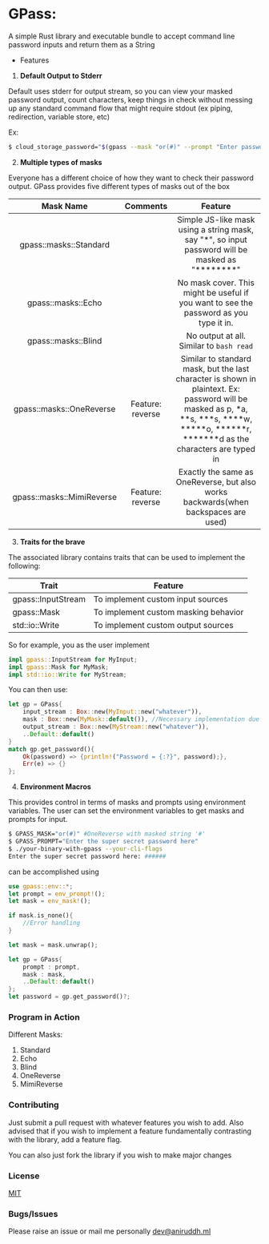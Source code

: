 <h1>GPass:</h1>

A simple Rust library and executable bundle to accept command line password inputs and return them as a String 

* Features 
  
1. <strong>Default Output to Stderr</strong>
   
Default uses stderr for output stream, so you can view your masked password output, count characters, keep things in check without messing up any standard command flow that might require stdout (ex piping, redirection, variable store, etc)

Ex: 
```bash
$ cloud_storage_password="$(gpass --mask "or(#)" --prompt "Enter password for storage here: ")" 
```

2. <strong>Multiple types of masks</strong> 

Everyone has a different choice of how they want to check their password output. GPass provides five different types of masks out of the box

| **Mask Name** | **Comments** | **Feature** |
|:---:|:---:|:---:|
| gpass::masks::Standard |  | Simple JS-like mask using a string mask, say "\*", so input password will be masked as "\*\*\*\*\*\*\*\*" |
| gpass::masks::Echo |  | No mask cover. This might be useful if you want to see the password as you type it in. |
| gpass::masks::Blind |  | No output at all. Similar to `bash read` |
| gpass::masks::OneReverse | Feature: <br>reverse | Similar to standard mask, but the last character is shown in plaintext. Ex: password will be masked as p, \*a, \*\*s, \*\*\*s, \*\*\*\*w, \*\*\*\*\*o, \*\*\*\*\*\*r, \*\*\*\*\*\*\*d as the characters are typed in |
| gpass::masks::MimiReverse | Feature:<br>reverse | Exactly the same as OneReverse, but also works backwards(when backspaces are used) |


3. <strong>Traits for the brave</strong> 

The associated library contains traits that can be used to implement the following: 

| **Trait**          | **Feature**                          |
|--------------------|--------------------------------------|
| gpass::InputStream | To implement custom input sources    |
| gpass::Mask        | To implement custom masking behavior |
| std::io::Write     | To implement custom output sources   |

So for example, you as the user implement 
```rust
impl gpass::InputStream for MyInput;
impl gpass::Mask for MyMask;
impl std::io::Write for MyStream; 
```

You can then use: 

```rust
let gp = GPass{
    input_stream : Box::new(MyInput::new("whatever")),
    mask : Box::new(MyMask::default()), //Necessary implementation due to trait
    output_stream : Box::new(MyStream::new("whatever")),
    ..Default::default()
}
match gp.get_password(){
    Ok(password) => {println!("Password = {:?}", password);},
    Err(e) => {}
};  
```

4. <strong>Environment Macros</strong> 

This provides control in terms of masks and prompts using environment variables. The user can set the environment variables to get masks and prompts for input. 

```bash
$ GPASS_MASK="or(#)" #OneReverse with masked string '#'
$ GPASS_PROMPT="Enter the super secret password here"
$ ./your-binary-with-gpass --your-cli-flags 
Enter the super secret password here: ###### 
``` 

can be accomplished using 

```rust 
use gpass::env::*; 
let prompt = env_prompt!();
let mask = env_mask!();

if mask.is_none(){
    //Error handling
}

let mask = mask.unwrap(); 

let gp = GPass{
    prompt : prompt, 
    mask : mask,
    ..Default::default()
}; 
let password = gp.get_password()?;

```

### **Program in Action** 

Different Masks: 

1. Standard 
2. Echo 
3. Blind 
4. OneReverse
5. MimiReverse


### **Contributing** 

Just submit a pull request with whatever features you wish to add. Also advised that if you wish to implement a feature fundamentally contrasting with the library, add a feature flag. 

You can also just fork the library if you wish to make major changes 

### **License** 

[MIT](https://choosealicense.com/licenses/mit/#)

### **Bugs/Issues**

Please raise an issue or mail me personally [dev@aniruddh.ml](mailto:dev@aniruddh.ml)

